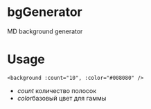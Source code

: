 # bgGenerator
MD background generator

# Usage

```<background :count="10", :color="#008080" />```

- *count* количество полосок
- *color*базовый цвет для гаммы
